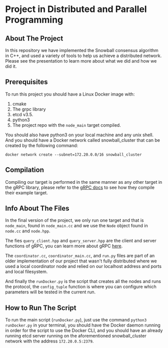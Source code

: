 # Project in Distributed and Parallel Programming

## About The Project
In this repository we have implemented the Snowball consensus algorithm in C++, and used a variety of tools to help us achieve a distributed network. Please see the presentation to learn more about what we did and how we did it.

## Prerequisites
To run this project you should have a Linux Docker image with: 
1. cmake
2. The grpc library 
3. etcd v3.5.
4. python3
5. The project repo with the `node_main` target compiled.

You should also have python3 on your local machine and any unix shell.
And you should have a Docker network called snowball_cluster that can be created by the following command:

`docker network create --subnet=172.20.0.0/16 snowball_cluster`

## Compilation
Compiling our target is performed in the same manner as any other target in the gRPC library, please refer to the [gRPC docs](https://grpc.io/docs/languages/cpp/quickstart/) to see how they compile their example target.

## Info About The Files
In the final version of the project, we only run one target and that is `node_main`, found in `node_main.cc` and we use the `Node` object found in `node.cc` and `node.hpp`.

The fies `query_client.hpp` and `query_server.hpp` are the client and server functions of gRPC, you can learn more about gRPC [here](https://grpc.io/docs/languages/cpp/quickstart/).

The `coordinator.cc`, `coordinator_main.cc`, and `run.py` files are part of an older implementation of our project that wasn't fully distributed where we used a local coordinator node and relied on our localhost address and ports and local filesystem.

And finally the `runDocker.py` is the script that creates all the nodes and runs the protocol, the `config_tuple` function is where you can configure which parameters will be tested in the current run.

## How to Run The Script
To run the main script (`runDocker.py`), just use the command `python3 runDocker.py` in your terminal, you should have the Docker daemon running in order for the script to use the Docker CLI, and you should have an already running etcd server running on the aforementioned snowball_cluster network with the address `172.20.0.5:2379`.

